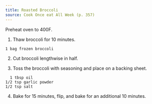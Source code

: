 ```yaml
---
title: Roasted Broccoli
source: Cook Once eat All Week (p. 357)
---
```


Preheat oven to 400F.

1) Thaw broccoli for 10 minutes.

```
1 bag frozen broccoli
```

2) Cut broccoli lengthwise in half.

3) Toss the broccoli with seasoning and place on a backing sheet.

```
  1 tbsp oil
1/2 tsp garlic powder
1/2 tsp salt
```

4) Bake for 15 minutes, flip, and bake for an additional 10 minutes.

